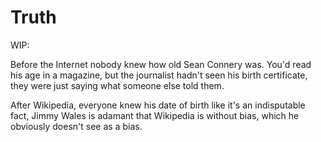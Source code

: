 # Truth

WIP:

Before the Internet nobody knew how old Sean Connery was. You'd read his age in
a magazine, but the journalist hadn't seen his birth certificate, they were just
saying what someone else told them.

After Wikipedia, everyone knew his date of birth like it's an indisputable fact,
Jimmy Wales is adamant that Wikipedia is without bias, which he obviously doesn't
see as a bias.


